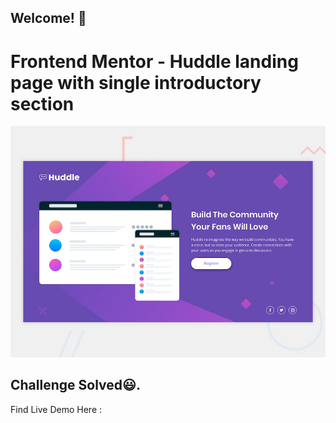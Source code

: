 ## Welcome! 👋

# Frontend Mentor - Huddle landing page with single introductory section

![Design preview for the Huddle landing page with single introductory section](./design/desktop-preview.jpg)

## Challenge Solved😃.

Find Live Demo Here : 
